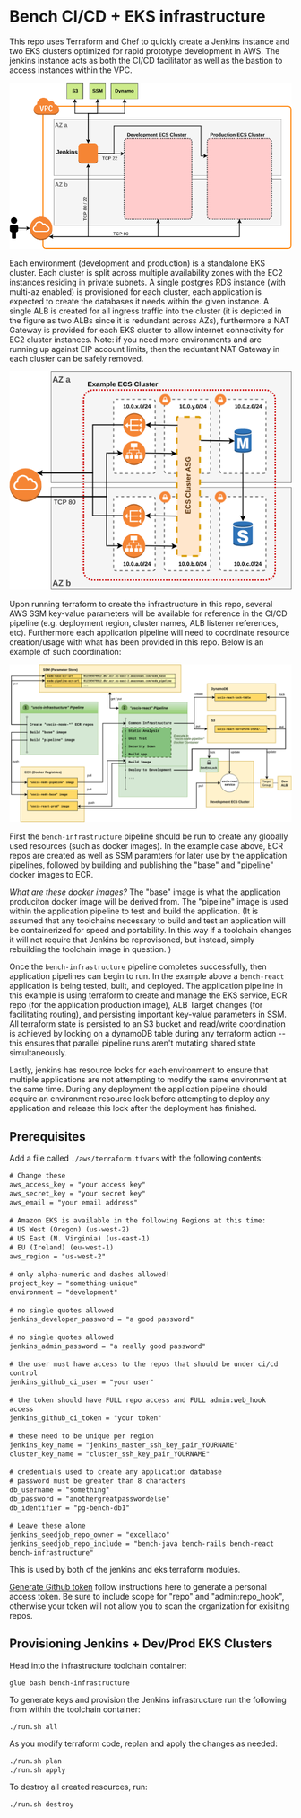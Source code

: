 # Bench CI/CD + EKS infrastructure

This repo uses Terraform and Chef to quickly create a Jenkins instance and two EKS clusters optimized for rapid prototype development in AWS. The jenkins instance acts as both the CI/CD facilitator as well as the bastion to access instances within the VPC.

![Architecture Overview](./doc/overview.png "Architecture Overview")

Each environment (development and production) is a standalone EKS cluster. Each cluster is split across multiple availability zones with the EC2 instances residing in private subnets. A single postgres RDS instance (with multi-az enabled) is provisioned for each cluster, each application is expected to create the databases it needs within the given instance. A single ALB is created for all ingress traffic into the cluster (it is depicted in the figure as two ALBs since it is redundant across AZs), furthermore a NAT Gateway is provided for each EKS cluster to allow internet connectivity for EC2 cluster instances. Note: if you need more environments and are running up against EIP account limits, then the reduntant NAT Gateway in each cluster can be safely removed.

![EKS Cluster](./doc/eks-cluster.png "EKS Cluster")

Upon running terraform to create the infrastructure in this repo, several AWS SSM key-value parameters will be available for reference in the CI/CD pipeline (e.g. deployment region, cluster names, ALB listener references, etc). Furthermore each application pipeline will need to coordinate resource creation/usage with what has been provided in this repo. Below is an example of such coordination:

![Pipeline Example](./doc/pipeline-flow.png "Pipeline Example")

First the `bench-infrastructure` pipeline should be run to create any globally used resources (such as docker images). In the example case above, ECR repos are created as well as SSM paramters for later use by the application pipelines, followed by building and publishing the "base" and "pipeline" docker images to ECR.

*What are these docker images?* The "base" image is what the application produciton docker image will be derived from. The "pipeline" image is used within the application pipeline to test and build the application. (It is assumed that any toolchains necessary to build and test an application will be containerized for speed and portability. In this way if a toolchain changes it will not require that Jenkins be reprovisoned, but instead, simply rebuilding the toolchain image in question. )

Once the `bench-infrastructure` pipeline completes successfully, then application pipelines can begin to run. In the example above a `bench-react` application is being tested, built, and deployed. The application pipeline in this example is using terraform to create and manage the EKS service, ECR repo (for the application production image), ALB Target changes (for facilitating routing), and persisting important key-value parameters in SSM. All terraform state is persisted to an S3 bucket and read/write coordination is achieved by locking on a dynamoDB table during any terraform action --this ensures that parallel pipeline runs aren't mutating shared state simultaneously.

Lastly, jenkins has resource locks for each environment to ensure that multiple applications are not attempting to modify the same environment at the same time. During any deployment the application pipeline should acquire an environment resource lock before attempting to deploy any application and release this lock after the deployment has finished.


## Prerequisites

Add a file called `./aws/terraform.tfvars` with the following contents:

```
# Change these
aws_access_key = "your access key"
aws_secret_key = "your secret key"
aws_email = "your email address"

# Amazon EKS is available in the following Regions at this time:
# US West (Oregon) (us-west-2)
# US East (N. Virginia) (us-east-1)
# EU (Ireland) (eu-west-1)
aws_region = "us-west-2"

# only alpha-numeric and dashes allowed!
project_key = "something-unique"
environment = "development"

# no single quotes allowed
jenkins_developer_password = "a good password"

# no single quotes allowed
jenkins_admin_password = "a really good password"

# the user must have access to the repos that should be under ci/cd control
jenkins_github_ci_user = "your user"

# the token should have FULL repo access and FULL admin:web_hook access
jenkins_github_ci_token = "your token"

# these need to be unique per region
jenkins_key_name = "jenkins_master_ssh_key_pair_YOURNAME"
cluster_key_name = "cluster_ssh_key_pair_YOURNAME"

# credentials used to create any application database
# password must be greater than 8 characters
db_username = "something"
db_password = "anothergreatpasswordelse"
db_identifier = "pg-bench-db1"

# Leave these alone
jenkins_seedjob_repo_owner = "excellaco"
jenkins_seedjob_repo_include = "bench-java bench-rails bench-react bench-infrastructure"
```

This is used by both of the jenkins and eks terraform modules.

[Generate Github token](https://help.github.com/articles/creating-a-personal-access-token-for-the-command-line/) follow instructions here to generate a personal access token. Be sure to include scope for "repo" and "admin:repo_hook", otherwise your token will not allow you to scan the organization for exisiting repos.


## Provisioning Jenkins + Dev/Prod EKS Clusters

Head into the infrastructure toolchain container:
```
glue bash bench-infrastructure
```

To generate keys and provision the Jenkins infrastructure run the following from within the toolchain container:

```
./run.sh all
```

As you modify terraform code, replan and apply the changes as needed:

```
./run.sh plan
./run.sh apply
```

To destroy all created resources, run:

```
./run.sh destroy
```
